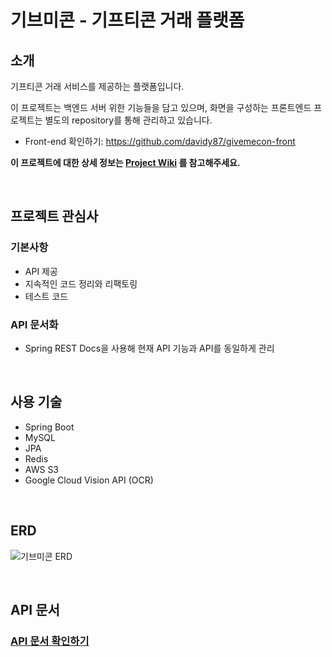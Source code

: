 # 기브미콘 - 기프티콘 거래 플랫폼

## 소개
기프티콘 거래 서비스를 제공하는 플랫폼입니다.

이 프로젝트는 백엔드 서버 위한 기능들을 담고 있으며, 화면을 구성하는 프론트엔드 프로젝트는 별도의 repository를 통해 관리하고 있습니다.
* Front-end 확인하기: https://github.com/davidy87/givemecon-front

**이 프로젝트에 대한 상세 정보는 [Project Wiki](https://github.com/davidy87/give-me-con/wiki) 를 참고해주세요.**

<br>

## 프로젝트 관심사

### 기본사항
* API 제공
* 지속적인 코드 정리와 리팩토링
* 테스트 코드

### API 문서화
* Spring REST Docs을 사용해 현재 API 기능과 API를 동일하게 관리

<br>

## 사용 기술

* Spring Boot
* MySQL
* JPA
* Redis
* AWS S3
* Google Cloud Vision API (OCR)

<br>

## ERD
![기브미콘 ERD](https://documents.lucid.app/documents/68dce068-b9e4-48c8-aed3-7c88454b2df4/pages/0_0?a=9331&x=7777&y=-4592&w=2245&h=2083&store=1&accept=image%2F*&auth=LCA%207e8fc6172015dceada41816ee836e56f4d010f185397232a5e88ce82f9ebf1c2-ts%3D1713360018)

<br>

## API 문서

### [API 문서 확인하기](https://davidy87.github.io/givemecon/api)

<br>